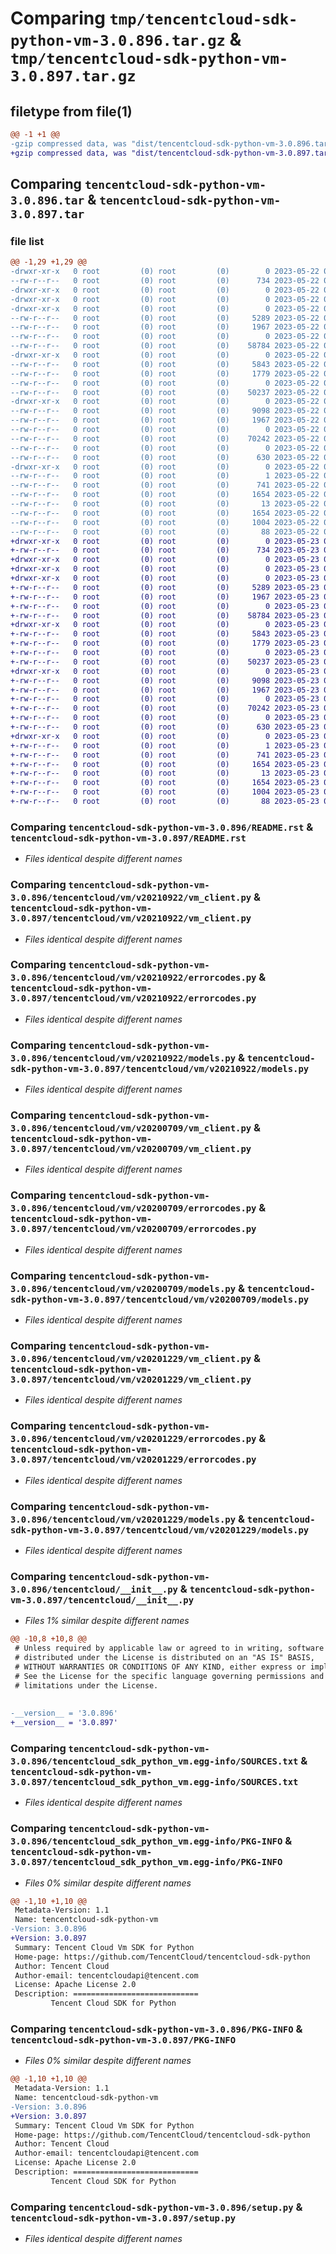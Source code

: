 # Comparing `tmp/tencentcloud-sdk-python-vm-3.0.896.tar.gz` & `tmp/tencentcloud-sdk-python-vm-3.0.897.tar.gz`

## filetype from file(1)

```diff
@@ -1 +1 @@
-gzip compressed data, was "dist/tencentcloud-sdk-python-vm-3.0.896.tar", last modified: Mon May 22 00:37:00 2023, max compression
+gzip compressed data, was "dist/tencentcloud-sdk-python-vm-3.0.897.tar", last modified: Tue May 23 02:35:44 2023, max compression
```

## Comparing `tencentcloud-sdk-python-vm-3.0.896.tar` & `tencentcloud-sdk-python-vm-3.0.897.tar`

### file list

```diff
@@ -1,29 +1,29 @@
-drwxr-xr-x   0 root         (0) root         (0)        0 2023-05-22 00:37:00.000000 tencentcloud-sdk-python-vm-3.0.896/
--rw-r--r--   0 root         (0) root         (0)      734 2023-05-22 00:36:59.000000 tencentcloud-sdk-python-vm-3.0.896/README.rst
-drwxr-xr-x   0 root         (0) root         (0)        0 2023-05-22 00:37:00.000000 tencentcloud-sdk-python-vm-3.0.896/tencentcloud/
-drwxr-xr-x   0 root         (0) root         (0)        0 2023-05-22 00:37:00.000000 tencentcloud-sdk-python-vm-3.0.896/tencentcloud/vm/
-drwxr-xr-x   0 root         (0) root         (0)        0 2023-05-22 00:37:00.000000 tencentcloud-sdk-python-vm-3.0.896/tencentcloud/vm/v20210922/
--rw-r--r--   0 root         (0) root         (0)     5289 2023-05-22 00:36:59.000000 tencentcloud-sdk-python-vm-3.0.896/tencentcloud/vm/v20210922/vm_client.py
--rw-r--r--   0 root         (0) root         (0)     1967 2023-05-22 00:36:59.000000 tencentcloud-sdk-python-vm-3.0.896/tencentcloud/vm/v20210922/errorcodes.py
--rw-r--r--   0 root         (0) root         (0)        0 2023-05-22 00:36:59.000000 tencentcloud-sdk-python-vm-3.0.896/tencentcloud/vm/v20210922/__init__.py
--rw-r--r--   0 root         (0) root         (0)    58784 2023-05-22 00:36:59.000000 tencentcloud-sdk-python-vm-3.0.896/tencentcloud/vm/v20210922/models.py
-drwxr-xr-x   0 root         (0) root         (0)        0 2023-05-22 00:37:00.000000 tencentcloud-sdk-python-vm-3.0.896/tencentcloud/vm/v20200709/
--rw-r--r--   0 root         (0) root         (0)     5843 2023-05-22 00:36:59.000000 tencentcloud-sdk-python-vm-3.0.896/tencentcloud/vm/v20200709/vm_client.py
--rw-r--r--   0 root         (0) root         (0)     1779 2023-05-22 00:36:59.000000 tencentcloud-sdk-python-vm-3.0.896/tencentcloud/vm/v20200709/errorcodes.py
--rw-r--r--   0 root         (0) root         (0)        0 2023-05-22 00:36:59.000000 tencentcloud-sdk-python-vm-3.0.896/tencentcloud/vm/v20200709/__init__.py
--rw-r--r--   0 root         (0) root         (0)    50237 2023-05-22 00:36:59.000000 tencentcloud-sdk-python-vm-3.0.896/tencentcloud/vm/v20200709/models.py
-drwxr-xr-x   0 root         (0) root         (0)        0 2023-05-22 00:37:00.000000 tencentcloud-sdk-python-vm-3.0.896/tencentcloud/vm/v20201229/
--rw-r--r--   0 root         (0) root         (0)     9098 2023-05-22 00:36:59.000000 tencentcloud-sdk-python-vm-3.0.896/tencentcloud/vm/v20201229/vm_client.py
--rw-r--r--   0 root         (0) root         (0)     1967 2023-05-22 00:36:59.000000 tencentcloud-sdk-python-vm-3.0.896/tencentcloud/vm/v20201229/errorcodes.py
--rw-r--r--   0 root         (0) root         (0)        0 2023-05-22 00:36:59.000000 tencentcloud-sdk-python-vm-3.0.896/tencentcloud/vm/v20201229/__init__.py
--rw-r--r--   0 root         (0) root         (0)    70242 2023-05-22 00:36:59.000000 tencentcloud-sdk-python-vm-3.0.896/tencentcloud/vm/v20201229/models.py
--rw-r--r--   0 root         (0) root         (0)        0 2023-05-22 00:36:59.000000 tencentcloud-sdk-python-vm-3.0.896/tencentcloud/vm/__init__.py
--rw-r--r--   0 root         (0) root         (0)      630 2023-05-22 00:36:59.000000 tencentcloud-sdk-python-vm-3.0.896/tencentcloud/__init__.py
-drwxr-xr-x   0 root         (0) root         (0)        0 2023-05-22 00:37:00.000000 tencentcloud-sdk-python-vm-3.0.896/tencentcloud_sdk_python_vm.egg-info/
--rw-r--r--   0 root         (0) root         (0)        1 2023-05-22 00:37:00.000000 tencentcloud-sdk-python-vm-3.0.896/tencentcloud_sdk_python_vm.egg-info/dependency_links.txt
--rw-r--r--   0 root         (0) root         (0)      741 2023-05-22 00:37:00.000000 tencentcloud-sdk-python-vm-3.0.896/tencentcloud_sdk_python_vm.egg-info/SOURCES.txt
--rw-r--r--   0 root         (0) root         (0)     1654 2023-05-22 00:37:00.000000 tencentcloud-sdk-python-vm-3.0.896/tencentcloud_sdk_python_vm.egg-info/PKG-INFO
--rw-r--r--   0 root         (0) root         (0)       13 2023-05-22 00:37:00.000000 tencentcloud-sdk-python-vm-3.0.896/tencentcloud_sdk_python_vm.egg-info/top_level.txt
--rw-r--r--   0 root         (0) root         (0)     1654 2023-05-22 00:37:00.000000 tencentcloud-sdk-python-vm-3.0.896/PKG-INFO
--rw-r--r--   0 root         (0) root         (0)     1004 2023-05-22 00:36:59.000000 tencentcloud-sdk-python-vm-3.0.896/setup.py
--rw-r--r--   0 root         (0) root         (0)       88 2023-05-22 00:37:00.000000 tencentcloud-sdk-python-vm-3.0.896/setup.cfg
+drwxr-xr-x   0 root         (0) root         (0)        0 2023-05-23 02:35:44.000000 tencentcloud-sdk-python-vm-3.0.897/
+-rw-r--r--   0 root         (0) root         (0)      734 2023-05-23 02:35:44.000000 tencentcloud-sdk-python-vm-3.0.897/README.rst
+drwxr-xr-x   0 root         (0) root         (0)        0 2023-05-23 02:35:44.000000 tencentcloud-sdk-python-vm-3.0.897/tencentcloud/
+drwxr-xr-x   0 root         (0) root         (0)        0 2023-05-23 02:35:44.000000 tencentcloud-sdk-python-vm-3.0.897/tencentcloud/vm/
+drwxr-xr-x   0 root         (0) root         (0)        0 2023-05-23 02:35:44.000000 tencentcloud-sdk-python-vm-3.0.897/tencentcloud/vm/v20210922/
+-rw-r--r--   0 root         (0) root         (0)     5289 2023-05-23 02:35:44.000000 tencentcloud-sdk-python-vm-3.0.897/tencentcloud/vm/v20210922/vm_client.py
+-rw-r--r--   0 root         (0) root         (0)     1967 2023-05-23 02:35:44.000000 tencentcloud-sdk-python-vm-3.0.897/tencentcloud/vm/v20210922/errorcodes.py
+-rw-r--r--   0 root         (0) root         (0)        0 2023-05-23 02:35:44.000000 tencentcloud-sdk-python-vm-3.0.897/tencentcloud/vm/v20210922/__init__.py
+-rw-r--r--   0 root         (0) root         (0)    58784 2023-05-23 02:35:44.000000 tencentcloud-sdk-python-vm-3.0.897/tencentcloud/vm/v20210922/models.py
+drwxr-xr-x   0 root         (0) root         (0)        0 2023-05-23 02:35:44.000000 tencentcloud-sdk-python-vm-3.0.897/tencentcloud/vm/v20200709/
+-rw-r--r--   0 root         (0) root         (0)     5843 2023-05-23 02:35:44.000000 tencentcloud-sdk-python-vm-3.0.897/tencentcloud/vm/v20200709/vm_client.py
+-rw-r--r--   0 root         (0) root         (0)     1779 2023-05-23 02:35:44.000000 tencentcloud-sdk-python-vm-3.0.897/tencentcloud/vm/v20200709/errorcodes.py
+-rw-r--r--   0 root         (0) root         (0)        0 2023-05-23 02:35:44.000000 tencentcloud-sdk-python-vm-3.0.897/tencentcloud/vm/v20200709/__init__.py
+-rw-r--r--   0 root         (0) root         (0)    50237 2023-05-23 02:35:44.000000 tencentcloud-sdk-python-vm-3.0.897/tencentcloud/vm/v20200709/models.py
+drwxr-xr-x   0 root         (0) root         (0)        0 2023-05-23 02:35:44.000000 tencentcloud-sdk-python-vm-3.0.897/tencentcloud/vm/v20201229/
+-rw-r--r--   0 root         (0) root         (0)     9098 2023-05-23 02:35:44.000000 tencentcloud-sdk-python-vm-3.0.897/tencentcloud/vm/v20201229/vm_client.py
+-rw-r--r--   0 root         (0) root         (0)     1967 2023-05-23 02:35:44.000000 tencentcloud-sdk-python-vm-3.0.897/tencentcloud/vm/v20201229/errorcodes.py
+-rw-r--r--   0 root         (0) root         (0)        0 2023-05-23 02:35:44.000000 tencentcloud-sdk-python-vm-3.0.897/tencentcloud/vm/v20201229/__init__.py
+-rw-r--r--   0 root         (0) root         (0)    70242 2023-05-23 02:35:44.000000 tencentcloud-sdk-python-vm-3.0.897/tencentcloud/vm/v20201229/models.py
+-rw-r--r--   0 root         (0) root         (0)        0 2023-05-23 02:35:44.000000 tencentcloud-sdk-python-vm-3.0.897/tencentcloud/vm/__init__.py
+-rw-r--r--   0 root         (0) root         (0)      630 2023-05-23 02:35:44.000000 tencentcloud-sdk-python-vm-3.0.897/tencentcloud/__init__.py
+drwxr-xr-x   0 root         (0) root         (0)        0 2023-05-23 02:35:44.000000 tencentcloud-sdk-python-vm-3.0.897/tencentcloud_sdk_python_vm.egg-info/
+-rw-r--r--   0 root         (0) root         (0)        1 2023-05-23 02:35:44.000000 tencentcloud-sdk-python-vm-3.0.897/tencentcloud_sdk_python_vm.egg-info/dependency_links.txt
+-rw-r--r--   0 root         (0) root         (0)      741 2023-05-23 02:35:44.000000 tencentcloud-sdk-python-vm-3.0.897/tencentcloud_sdk_python_vm.egg-info/SOURCES.txt
+-rw-r--r--   0 root         (0) root         (0)     1654 2023-05-23 02:35:44.000000 tencentcloud-sdk-python-vm-3.0.897/tencentcloud_sdk_python_vm.egg-info/PKG-INFO
+-rw-r--r--   0 root         (0) root         (0)       13 2023-05-23 02:35:44.000000 tencentcloud-sdk-python-vm-3.0.897/tencentcloud_sdk_python_vm.egg-info/top_level.txt
+-rw-r--r--   0 root         (0) root         (0)     1654 2023-05-23 02:35:44.000000 tencentcloud-sdk-python-vm-3.0.897/PKG-INFO
+-rw-r--r--   0 root         (0) root         (0)     1004 2023-05-23 02:35:44.000000 tencentcloud-sdk-python-vm-3.0.897/setup.py
+-rw-r--r--   0 root         (0) root         (0)       88 2023-05-23 02:35:44.000000 tencentcloud-sdk-python-vm-3.0.897/setup.cfg
```

### Comparing `tencentcloud-sdk-python-vm-3.0.896/README.rst` & `tencentcloud-sdk-python-vm-3.0.897/README.rst`

 * *Files identical despite different names*

### Comparing `tencentcloud-sdk-python-vm-3.0.896/tencentcloud/vm/v20210922/vm_client.py` & `tencentcloud-sdk-python-vm-3.0.897/tencentcloud/vm/v20210922/vm_client.py`

 * *Files identical despite different names*

### Comparing `tencentcloud-sdk-python-vm-3.0.896/tencentcloud/vm/v20210922/errorcodes.py` & `tencentcloud-sdk-python-vm-3.0.897/tencentcloud/vm/v20210922/errorcodes.py`

 * *Files identical despite different names*

### Comparing `tencentcloud-sdk-python-vm-3.0.896/tencentcloud/vm/v20210922/models.py` & `tencentcloud-sdk-python-vm-3.0.897/tencentcloud/vm/v20210922/models.py`

 * *Files identical despite different names*

### Comparing `tencentcloud-sdk-python-vm-3.0.896/tencentcloud/vm/v20200709/vm_client.py` & `tencentcloud-sdk-python-vm-3.0.897/tencentcloud/vm/v20200709/vm_client.py`

 * *Files identical despite different names*

### Comparing `tencentcloud-sdk-python-vm-3.0.896/tencentcloud/vm/v20200709/errorcodes.py` & `tencentcloud-sdk-python-vm-3.0.897/tencentcloud/vm/v20200709/errorcodes.py`

 * *Files identical despite different names*

### Comparing `tencentcloud-sdk-python-vm-3.0.896/tencentcloud/vm/v20200709/models.py` & `tencentcloud-sdk-python-vm-3.0.897/tencentcloud/vm/v20200709/models.py`

 * *Files identical despite different names*

### Comparing `tencentcloud-sdk-python-vm-3.0.896/tencentcloud/vm/v20201229/vm_client.py` & `tencentcloud-sdk-python-vm-3.0.897/tencentcloud/vm/v20201229/vm_client.py`

 * *Files identical despite different names*

### Comparing `tencentcloud-sdk-python-vm-3.0.896/tencentcloud/vm/v20201229/errorcodes.py` & `tencentcloud-sdk-python-vm-3.0.897/tencentcloud/vm/v20201229/errorcodes.py`

 * *Files identical despite different names*

### Comparing `tencentcloud-sdk-python-vm-3.0.896/tencentcloud/vm/v20201229/models.py` & `tencentcloud-sdk-python-vm-3.0.897/tencentcloud/vm/v20201229/models.py`

 * *Files identical despite different names*

### Comparing `tencentcloud-sdk-python-vm-3.0.896/tencentcloud/__init__.py` & `tencentcloud-sdk-python-vm-3.0.897/tencentcloud/__init__.py`

 * *Files 1% similar despite different names*

```diff
@@ -10,8 +10,8 @@
 # Unless required by applicable law or agreed to in writing, software
 # distributed under the License is distributed on an "AS IS" BASIS,
 # WITHOUT WARRANTIES OR CONDITIONS OF ANY KIND, either express or implied.
 # See the License for the specific language governing permissions and
 # limitations under the License.
 
 
-__version__ = '3.0.896'
+__version__ = '3.0.897'
```

### Comparing `tencentcloud-sdk-python-vm-3.0.896/tencentcloud_sdk_python_vm.egg-info/SOURCES.txt` & `tencentcloud-sdk-python-vm-3.0.897/tencentcloud_sdk_python_vm.egg-info/SOURCES.txt`

 * *Files identical despite different names*

### Comparing `tencentcloud-sdk-python-vm-3.0.896/tencentcloud_sdk_python_vm.egg-info/PKG-INFO` & `tencentcloud-sdk-python-vm-3.0.897/tencentcloud_sdk_python_vm.egg-info/PKG-INFO`

 * *Files 0% similar despite different names*

```diff
@@ -1,10 +1,10 @@
 Metadata-Version: 1.1
 Name: tencentcloud-sdk-python-vm
-Version: 3.0.896
+Version: 3.0.897
 Summary: Tencent Cloud Vm SDK for Python
 Home-page: https://github.com/TencentCloud/tencentcloud-sdk-python
 Author: Tencent Cloud
 Author-email: tencentcloudapi@tencent.com
 License: Apache License 2.0
 Description: ============================
         Tencent Cloud SDK for Python
```

### Comparing `tencentcloud-sdk-python-vm-3.0.896/PKG-INFO` & `tencentcloud-sdk-python-vm-3.0.897/PKG-INFO`

 * *Files 0% similar despite different names*

```diff
@@ -1,10 +1,10 @@
 Metadata-Version: 1.1
 Name: tencentcloud-sdk-python-vm
-Version: 3.0.896
+Version: 3.0.897
 Summary: Tencent Cloud Vm SDK for Python
 Home-page: https://github.com/TencentCloud/tencentcloud-sdk-python
 Author: Tencent Cloud
 Author-email: tencentcloudapi@tencent.com
 License: Apache License 2.0
 Description: ============================
         Tencent Cloud SDK for Python
```

### Comparing `tencentcloud-sdk-python-vm-3.0.896/setup.py` & `tencentcloud-sdk-python-vm-3.0.897/setup.py`

 * *Files identical despite different names*

